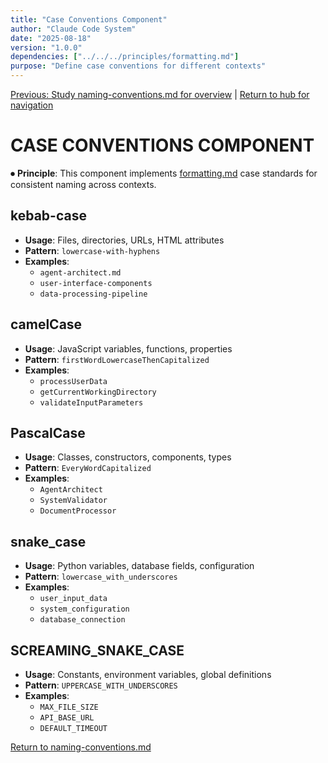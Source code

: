 ```yaml
---
title: "Case Conventions Component"
author: "Claude Code System"
date: "2025-08-18"
version: "1.0.0"
dependencies: ["../../../principles/formatting.md"]
purpose: "Define case conventions for different contexts"
---
```


[Previous: Study naming-conventions.md for overview](naming-conventions.md) | [Return to hub for navigation](../../index.md)

# CASE CONVENTIONS COMPONENT

⏺ **Principle**: This component implements [formatting.md](../../principles/formatting.md) case standards for consistent naming across contexts.

## kebab-case
- **Usage**: Files, directories, URLs, HTML attributes
- **Pattern**: `lowercase-with-hyphens`
- **Examples**:
  - `agent-architect.md`
  - `user-interface-components`
  - `data-processing-pipeline`

## camelCase
- **Usage**: JavaScript variables, functions, properties
- **Pattern**: `firstWordLowercaseThenCapitalized`
- **Examples**:
  - `processUserData`
  - `getCurrentWorkingDirectory`
  - `validateInputParameters`

## PascalCase
- **Usage**: Classes, constructors, components, types
- **Pattern**: `EveryWordCapitalized`
- **Examples**:
  - `AgentArchitect`
  - `SystemValidator`
  - `DocumentProcessor`

## snake_case
- **Usage**: Python variables, database fields, configuration
- **Pattern**: `lowercase_with_underscores`
- **Examples**:
  - `user_input_data`
  - `system_configuration`
  - `database_connection`

## SCREAMING_SNAKE_CASE
- **Usage**: Constants, environment variables, global definitions
- **Pattern**: `UPPERCASE_WITH_UNDERSCORES`
- **Examples**:
  - `MAX_FILE_SIZE`
  - `API_BASE_URL`
  - `DEFAULT_TIMEOUT`

[Return to naming-conventions.md](naming-conventions.md)